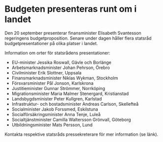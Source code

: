 # Budgeten presenteras runt om i landet

Den 20 september presenterar finansminister Elisabeth Svantesson regeringens budgetproposition. Senare under dagen håller flera statsråd budgetpresentationer på olika platser i landet.

Information om orter för statsrådens presentationer:

* EU-minister Jessika Roswall, Gävle och Borlänge
* Arbetsmarknadsminister Johan Pehrson, Örebro
* Civilminister Erik Slottner, Uppsala
* Finansmarknadsminister Niklas Wykman, Stockholm
* Försvarsminister Pål Jonson, Karlskrona
* Justitieminister Gunnar Strömmer, Norrköping
* Migrationsminister Maria Malmer Stenergard, Kristianstad
* Landsbygdsminister Peter Kullgren, Karlstad
* Infrastruktur- och bostadsminister Andreas Carlson, Skellefteå
* Socialminister Jakob Forssmed, Eskilstuna
* Socialförsäkringsminister Anna Tenje, Luleå
* Socialtjänstminister Camilla Waltersson Grönvall, Göteborg
* Utbildningsminister Mats Persson, Lund

Kontakta respektive statsråds pressekreterare för mer information (se länk).
